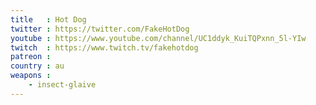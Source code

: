 ```yaml
---
title   : Hot Dog
twitter : https://twitter.com/FakeHotDog
youtube : https://www.youtube.com/channel/UC1ddyk_KuiTQPxnn_5l-YIw
twitch  : https://www.twitch.tv/fakehotdog
patreon :
country : au
weapons :
    - insect-glaive
---
```

